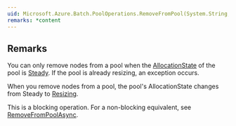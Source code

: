 ```yaml
---  
uid: Microsoft.Azure.Batch.PoolOperations.RemoveFromPool(System.String,System.Collections.Generic.IEnumerable{System.String},System.Nullable{Microsoft.Azure.Batch.Common.ComputeNodeDeallocationOption},System.Nullable{System.TimeSpan},System.Collections.Generic.IEnumerable{Microsoft.Azure.Batch.BatchClientBehavior})  
remarks: *content  
---  
```

  
## Remarks  
 You can only remove nodes from a pool when the [AllocationState](assetId:///P:Microsoft.Azure.Batch.CloudPool.AllocationState?qualifyHint=False&autoUpgrade=True) of the pool is [Steady](assetId:///T:Microsoft.Azure.Batch.Common.AllocationState?qualifyHint=False&autoUpgrade=True). If the pool is already resizing, an exception occurs.  
  
 When you remove nodes from a pool, the pool's AllocationState changes from Steady to [Resizing](assetId:///T:Microsoft.Azure.Batch.Common.AllocationState?qualifyHint=False&autoUpgrade=True).  
  
 This is a blocking operation. For a non-blocking equivalent, see [RemoveFromPoolAsync](assetId:///M:Microsoft.Azure.Batch.PoolOperations.RemoveFromPoolAsync(System.String,System.Collections.Generic.IEnumerable{System.String},System.Nullable{Microsoft.Azure.Batch.Common.ComputeNodeDeallocationOption},System.Nullable{System.TimeSpan},System.Collections.Generic.IEnumerable{Microsoft.Azure.Batch.BatchClientBehavior},System.Threading.CancellationToken)?qualifyHint=False&autoUpgrade=True).